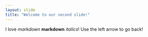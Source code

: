 ```yaml
---
layout: slide
title: "Welcome to our second slide!"
---
```

I love *markdown* **markdown** _italics_!
Use the left arrow to go back!
